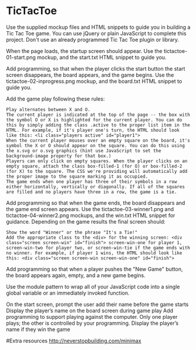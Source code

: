 # TicTacToe


Use the supplied mockup files and HTML snippets to guide you in building a Tic Tac Toe game. You can use jQuery or plain JavaScript to complete this project. Don't use an already programmed Tic Tac Toe plugin or library.

When the page loads, the startup screen should appear. Use the tictactoe-01-start.png mockup, and the start.txt HTML snippet to guide you.

Add programming, so that when the player clicks the start button the start screen disappears, the board appears, and the game begins. Use the tictactoe-02-inprogress.png mockup, and the board.txt HTML snippet to guide you.

Add the game play following these rules:

    Play alternates between X and O.
    The current player is indicated at the top of the page -- the box with the symbol O or X is highlighted for the current player. You can do this by simply adding the class .active to the proper list item in the HTML. For example, if it's player one's turn, the HTML should look like this: <li class="players active" id="player1">
    When the current player mouses over an empty square on the board, it's symbol the X or O should appear on the square. You can do this using the x.svg or o.svg graphics (hint use JavaScript to set the background-image property for that box.)
    Players can only click on empty squares. When the player clicks on an empty square, attach the class box-filled-1 (for O) or box-filled-2 (for X) to the square. The CSS we're providing will automatically add the proper image to the square marking it as occupied.
    The game ends when one player has three of their symbols in a row either horizontally, vertically or diagonally. If all of the squares are filled and no players have three in a row, the game is a tie.


Add programming so that when the game ends, the board disappears and the game end screen appears. Use the tictactoe-03-winner1.png and tictactoe-04-winner2.png mockups, and the win.txt HTML snippet for guidance. Depending on the game results the final screen should:

    Show the word "Winner" or the phrase "It's a Tie!"
    Add the appropriate class to the <div> for the winning screen: <div class="screen screen-win" id="finish"> screen-win-one for player 1, screen-win-two for player two, or screen-win-tie if the game ends with no winner. For example, if player 1 wins, the HTML should look like this: <div class="screen screen-win screen-win-one" id="finish">

Add programming so that when a player pushes the "New Game" button, the board appears again, empty, and a new game begins.  
  
Use the module pattern to wrap all of your JavaScript code into a single global variable or an immediately invoked function.
  

On the start screen, prompt the user add their name before the game starts
Display the player’s name on the board screen during game play
Add programming to support playing against the computer. Only one player plays; the other is controlled by your programming.
Display the player’s name if they win the game

#Extra resources
http://neverstopbuilding.com/minimax
